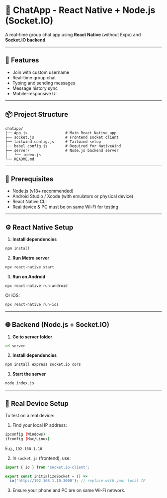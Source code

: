 # 📱 ChatApp - React Native + Node.js (Socket.IO)

A real-time group chat app using **React Native** (without Expo) and **Socket.IO backend**.

---

## 🚀 Features

- Join with custom username
- Real-time group chat
- Typing and sending messages
- Message history sync
- Mobile-responsive UI

---

## 📦 Project Structure

```
chatapp/
├── App.js                 # Main React Native app
├── socket.js              # Frontend socket client
├── tailwind.config.js     # Tailwind setup
├── babel.config.js        # Required for NativeWind
├── server/                # Node.js backend server
│   └── index.js
└── README.md
```

---

## 🧰 Prerequisites

- Node.js (v18+ recommended)
- Android Studio / Xcode (with emulators or physical device)
- React Native CLI
- Real device & PC must be on same Wi-Fi for testing

---

## ⚙️ React Native Setup

1. **Install dependencies**

```bash
npm install
```

2. **Run Metro server**

```bash
npx react-native start
```

3. **Run on Android**

```bash
npx react-native run-android
```

Or iOS:

```bash
npx react-native run-ios
```

---

## 🌐 Backend (Node.js + Socket.IO)

1. **Go to server folder**

```bash
cd server
```

2. **Install dependencies**

```bash
npm install express socket.io cors
```

3. **Start the server**

```bash
node index.js
```

---

## 📡 Real Device Setup

To test on a real device:

1. Find your local IP address:

```bash
ipconfig (Windows)
ifconfig (Mac/Linux)
```

E.g., `192.168.1.10`

2. In `socket.js` (frontend), use:

```js
import { io } from 'socket.io-client';

export const initializeSocket = () =>
  io('http://192.168.1.10:3000'); // replace with your local IP
```

3. Ensure your phone and PC are on same Wi-Fi network.
